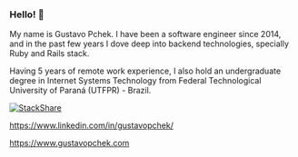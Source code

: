 ### Hello! 👋

My name is Gustavo Pchek. I have been a software engineer since 2014, and in the past few years I dove deep into backend technologies, specially Ruby and Rails stack.

Having 5 years of remote work experience, I also hold an undergraduate degree in Internet Systems Technology from Federal Technological University of Paraná (UTFPR) - Brazil.

[![StackShare](http://img.shields.io/badge/tech-stack-0690fa.svg?style=flat)](https://stackshare.io/gustavopchek/backend-development)

https://www.linkedin.com/in/gustavopchek/

https://www.gustavopchek.com

<!--
**gustavopchek/gustavopchek** is a ✨ _special_ ✨ repository because its `README.md` (this file) appears on your GitHub profile.

Here are some ideas to get you started:

- 🔭 I’m currently working on ...
- 🌱 I’m currently learning ...
- 👯 I’m looking to collaborate on ...
- 🤔 I’m looking for help with ...
- 💬 Ask me about ...
- 📫 How to reach me: ...
- 😄 Pronouns: ...
- ⚡ Fun fact: ...
-->

